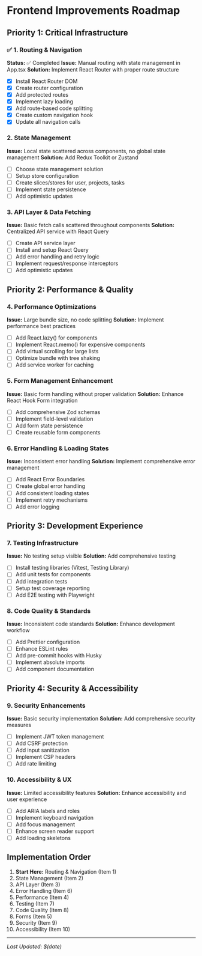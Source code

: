 # Frontend Improvements Roadmap

## Priority 1: Critical Infrastructure

### ✅ 1. Routing & Navigation
**Status:** ✅ Completed
**Issue:** Manual routing with state management in App.tsx
**Solution:** Implement React Router with proper route structure
- [x] Install React Router DOM
- [x] Create router configuration
- [x] Add protected routes
- [x] Implement lazy loading
- [x] Add route-based code splitting
- [x] Create custom navigation hook
- [x] Update all navigation calls

### 2. State Management
**Issue:** Local state scattered across components, no global state management
**Solution:** Add Redux Toolkit or Zustand
- [ ] Choose state management solution
- [ ] Setup store configuration
- [ ] Create slices/stores for user, projects, tasks
- [ ] Implement state persistence
- [ ] Add optimistic updates

### 3. API Layer & Data Fetching
**Issue:** Basic fetch calls scattered throughout components
**Solution:** Centralized API service with React Query
- [ ] Create API service layer
- [ ] Install and setup React Query
- [ ] Add error handling and retry logic
- [ ] Implement request/response interceptors
- [ ] Add optimistic updates

## Priority 2: Performance & Quality

### 4. Performance Optimizations
**Issue:** Large bundle size, no code splitting
**Solution:** Implement performance best practices
- [ ] Add React.lazy() for components
- [ ] Implement React.memo() for expensive components
- [ ] Add virtual scrolling for large lists
- [ ] Optimize bundle with tree shaking
- [ ] Add service worker for caching

### 5. Form Management Enhancement
**Issue:** Basic form handling without proper validation
**Solution:** Enhance React Hook Form integration
- [ ] Add comprehensive Zod schemas
- [ ] Implement field-level validation
- [ ] Add form state persistence
- [ ] Create reusable form components

### 6. Error Handling & Loading States
**Issue:** Inconsistent error handling
**Solution:** Implement comprehensive error management
- [ ] Add React Error Boundaries
- [ ] Create global error handling
- [ ] Add consistent loading states
- [ ] Implement retry mechanisms
- [ ] Add error logging

## Priority 3: Development Experience

### 7. Testing Infrastructure
**Issue:** No testing setup visible
**Solution:** Add comprehensive testing
- [ ] Install testing libraries (Vitest, Testing Library)
- [ ] Add unit tests for components
- [ ] Add integration tests
- [ ] Setup test coverage reporting
- [ ] Add E2E testing with Playwright

### 8. Code Quality & Standards
**Issue:** Inconsistent code standards
**Solution:** Enhance development workflow
- [ ] Add Prettier configuration
- [ ] Enhance ESLint rules
- [ ] Add pre-commit hooks with Husky
- [ ] Implement absolute imports
- [ ] Add component documentation

## Priority 4: Security & Accessibility

### 9. Security Enhancements
**Issue:** Basic security implementation
**Solution:** Add comprehensive security measures
- [ ] Implement JWT token management
- [ ] Add CSRF protection
- [ ] Add input sanitization
- [ ] Implement CSP headers
- [ ] Add rate limiting

### 10. Accessibility & UX
**Issue:** Limited accessibility features
**Solution:** Enhance accessibility and user experience
- [ ] Add ARIA labels and roles
- [ ] Implement keyboard navigation
- [ ] Add focus management
- [ ] Enhance screen reader support
- [ ] Add loading skeletons

## Implementation Order
1. **Start Here:** Routing & Navigation (Item 1)
2. State Management (Item 2)
3. API Layer (Item 3)
4. Error Handling (Item 6)
5. Performance (Item 4)
6. Testing (Item 7)
7. Code Quality (Item 8)
8. Forms (Item 5)
9. Security (Item 9)
10. Accessibility (Item 10)

---
*Last Updated: $(date)*